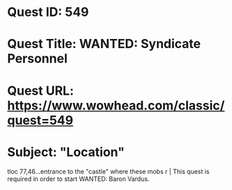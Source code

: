 # Quest ID: 549
# Quest Title: WANTED: Syndicate Personnel
# Quest URL: https://www.wowhead.com/classic/quest=549
# Subject: "Location"
tloc 77,46...entrance to the "castle" where these mobs r | This quest is required in order to start WANTED: Baron Vardus.